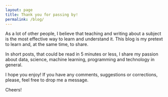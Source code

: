 ```yaml
---
layout: page
title: Thank you for passing by!
permalink: /blog/
---
```


As a lot of other people, I believe that teaching and writing about a subject is the most effective way to learn and understand it. This blog is my pretext to learn and, at the same time, to share.

In short posts, that could be read in 5 minutes or less, I share my passion about data, science, machine learning, programming and technology in general.

I hope you enjoy! If you have any comments, suggestions or corrections, please, feel free to drop me a message.

Cheers!
